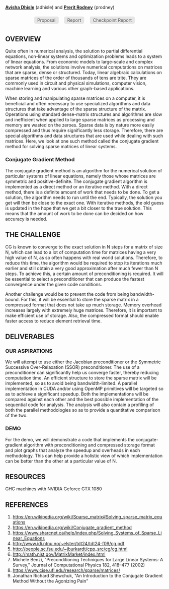 
**[Avisha Dhisle](https://www.linkedin.com/in/avisha-dhisle/)** (adhisle) and **[Prerit Rodney](https://www.linkedin.com/in/preritrodney/)** (prodney)

<style>a.nav { color: #585858; border-radius: 5px; background: #E6E6E6; padding: .2em .7em; text-decoration: none; margin: .5em .5em; display:inline-block; }a.nav:hover { background: #D8D8D8; color: black;}a.nav.selected { background: #D8D8D8; font-weight: bold; }small{color: #5e5e5e; display:block;text-align:center;margin-bottom: 1em;}</style>
<div style="text-align: center;">
<a class="nav" href="https://millenniumfalcon418.github.io/hyperdrive/proposal" target="_blank">Proposal</a>
<a class="nav" href="https://millenniumfalcon418.github.io/hyperdrive/report" target="_blank">Report</a>
<a class="nav"  href="https://millenniumfalcon418.github.io/hyperdrive/checkpoint" target="_blank">Checkpoint Report</a></div>

## OVERVIEW
Quite often in numerical analysis, the solution to partial differential equations, non-linear systems and optimization problems leads to a system of linear equations. From economic models to large-scale and complex network analysis, the solutions involve numerical computations on matrices that are sparse, dense or structured. Today, linear algebraic calculations on sparse matrices of the order of thousands of tens are trite. They are commonly used in circuit and physical simulations, computer vision, machine learning and various other graph-based applications.

When storing and manipulating sparse matrices on a computer, it is beneficial and often necessary to use specialized algorithms and data structures that take advantage of the sparse structure of the matrix. Operations using standard dense-matrix structures and algorithms are slow and inefficient when applied to large sparse matrices as processing and memory are wasted on the zeroes. Sparse data is by nature more easily compressed and thus require significantly less storage. Therefore, there are special algorithms and data structures that are used while dealing with such matrices. Here, we look at one such method called the conjugate gradient method for solving sparse matrices of linear systems.

### Conjugate Gradient Method
The conjugate gradient method is an algorithm for the numerical solution of particular systems of linear equations, namely those whose matrices are symmetric and positive-definite. The conjugate gradient algorithm is implemented as a direct method or an iterative method. 
With a direct method, there is a definite amount of work that needs to be done. To get a solution, the algorithm needs to run until the end. Typically, the solution you get will then be close to the exact one. With iterative methods, the old guess is updated in the hope that we get a bit closer to the true solution. This means that the amount of work to be done can be decided on how accuracy is needed. 

## THE CHALLENGE
CG is known to converge to the exact solution in N steps for a matrix of size N, which can lead to a lot of computation time for matrices having a very high value of N, as so often happens with real world solutions. Therefore, to reduce this time, the algorithm would be required to stop its iterations much earlier and still obtain a very good approximation after much fewer than N steps.
To achieve this, a certain amount of preconditioning is required. It will be essential to select a preconditioner that can produce the fastest convergence under the given code conditions.

Another challenge would be to prevent the code from being bandwidth-bound. For this, it will be essential to store the sparse matrix in a compressed format that does not take up much storage. Memory overhead increases largely with extremely huge matrices. Therefore, it is important to make efficient use of storage. Also, the compressed format should enable faster access to reduce element retrieval time.

## DELIVERABLES
### OUR ASPIRATIONS
We will attempt to use either the Jacobian preconditioner or the Symmetric Successive Over-Relaxation (SSOR) preconditioner. The use of a preconditioner can significantly help us converge faster, thereby reducing computation time.
An efficient structure to store the sparse matrix will be implemented, so as to avoid being bandwidth-limited.
A parallel implementation in CUDA and/or using OpenMP primitives will be targeted so as to achieve a significant speedup. Both the implementations will be compared against each other and the best possible implementation of the sequential code for analysis. The analysis will also contain a profiling of both the parallel methodologies so as to provide a quantitative comparison of the two.

### DEMO
For the demo, we will demonstrate a code that implements the conjugate-gradient algorithm with preconditioning and compressed storage format and plot graphs that analyze the speedup and overheads in each methodology. This can help provide a holistic view of which implementation can be better than the other at a particular value of N.

## RESOURCES
GHC machines with NVIDIA Geforce GTX 1080

## REFERENCES
1. https://en.wikipedia.org/wiki/Sparse_matrix#Solving_sparse_matrix_equations
2. https://en.wikipedia.org/wiki/Conjugate_gradient_method
3. https://www.sharcnet.ca/help/index.php/Solving_Systems_of_Sparse_Linear_Equations
4. http://www.idi.ntnu.no/~elster/tdt24/tdt24-f09/cg.pdf
5. http://people.sc.fsu.edu/~jburkardt/cpp_src/cg/cg.html
6. http://math.nist.gov/MatrixMarket/index.html
7. Michele Benzi, "Preconditioning Techniques for Large Linear Systems: A Survey," Journal of Computational Physics 182, 418–477 (2002)
8. https://www.cise.ufl.edu/research/sparse/matrices/
9. Jonathan Richard Shewchuk, "An Introduction to the Conjugate Gradient Method Without the Agonizing Pain" 

